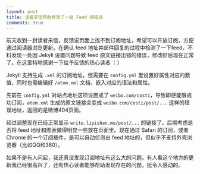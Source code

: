 ```yaml
---
layout: post
title: 读者来信帮助修改了一处 Feed 的错误
comments: true
---
```


前天收到一封读者来信，反馈说页面上找不到订阅地址，希望可以开放订阅，方便通过阅读器浏览更新。在确认 feed 地址并邮件回复的过程中检测了一下feed，不料发现一处因 Jekyll 设置问题导致 feed 原文链接出错的错误，修改好后现在正常了。在这里特地感谢一下给予反馈的热心读者 ：）

Jekyll 支持生成 `.xml` 的订阅地址，但需要在 `config.yml` 里设置好属性对应的数值，同时也需编辑好 `/atom.xml` 文档，嵌入对应的语法和属性。

先前在 `config.yml` 对站点地址这项设置成了 `weibo.com/costi`，导致即便能够成功订阅，`atom.xml` 生成的原文链接会变成 `weibo.com/costi/post/...` 这样的错误地址，返回的是微博404页面。

经过调整现在已经正常显示 `write.liyishan.me/post/...` 的链接了。后期考虑是否将 feed 地址和图表做得明显一些放在页面里。现在通过 Safari 的订阅，或者 Chrome 的一个订阅插件，是可以自动侦测出 feed 地址的，但似乎不支持外壳浏览器（比如QQ和360）。

如果不是有人问起，我还真没发现订阅地址有这么大的问题。有人看这个地方的更新我已经很高兴了，还有热心读者能够帮助发现存在的问题，挺令人感动的。